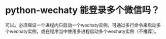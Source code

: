 # python-wechaty 能登录多个微信吗？

可以。必须保证一个进程内只启动一个wechaty实例，可通过多行命令来启动多个wechaty实例，或在程序当中使用多进程启动多个wechaty实例（不推荐）。